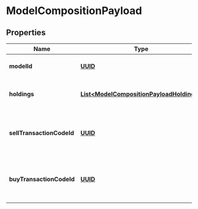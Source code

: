 
# ModelCompositionPayload

## Properties
Name | Type | Description | Notes
------------ | ------------- | ------------- | -------------
**modelId** | [**UUID**](UUID.md) | The ID of the model whose holdings are to be updated | 
**holdings** | [**List&lt;ModelCompositionPayloadHoldings&gt;**](ModelCompositionPayloadHoldings.md) | The information for the new holding records to be created | 
**sellTransactionCodeId** | [**UUID**](UUID.md) | The transaction_code_id to be populated in any model transaction to sell securities | 
**buyTransactionCodeId** | [**UUID**](UUID.md) | The transaction_code_id to be populated in any model transaction to buy securities | 



